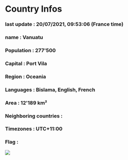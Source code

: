 # Country  Infos
### last update : 20/07/2021, 09:53:06 (France time)

### name : Vanuatu
### Population : 277'500
### Capital : Port Vila
### Region : Oceania
### Languages : Bislama, English, French
### Area : 12'189 km²
### Neighboring countries : 
### Timezones : UTC+11:00

### Flag :
![](https://restcountries.eu/data/vut.svg)